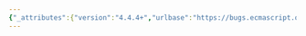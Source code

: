 ```yaml
---
{"_attributes":{"version":"4.4.4+","urlbase":"https://bugs.ecmascript.org/","maintainer":"dherman@mozilla.com"},"bug":{"bug_id":1180,"creation_ts":"2012-12-23 01:50:00 -0800","short_desc":"15.13.6.1.*: \"Assert;\"","delta_ts":"2013-03-08 14:44:16 -0800","product":"Draft for 6th Edition","component":"editorial issue","version":"Rev 13: December 21, 2012 Draft","rep_platform":"All","op_sys":"All","bug_status":"RESOLVED","resolution":"FIXED","priority":"Normal","bug_severity":"trivial","everconfirmed":true,"reporter":{"uid":"jmdyck","name":"Michael Dyck"},"assigned_to":{"uid":"allen","name":"Allen Wirfs-Brock"},"long_desc":[{"commentid":3100,"comment_count":0,"who":{"uid":"jmdyck","name":"Michael Dyck"},"bug_when":"2012-12-23 01:50:15 -0800","thetext":"In 15.13.6.1.{1,2,3,4},\nstep 1 begins with \"Assert;\".\n\nChange the semicolon to a colon."},{"commentid":3237,"comment_count":1,"who":{"uid":"allen","name":"Allen Wirfs-Brock"},"bug_when":"2013-02-25 16:46:33 -0800","thetext":"fixed in rev 14 editor's draft"},{"commentid":3336,"comment_count":2,"who":{"uid":"allen","name":"Allen Wirfs-Brock"},"bug_when":"2013-03-08 14:44:16 -0800","thetext":"in Rev 14 draft"}]}}
---
```

